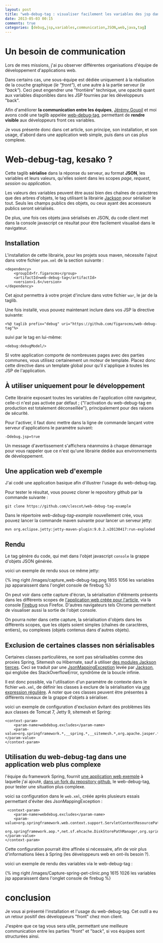 ```yaml
---
layout: post
title: "web-debug-tag : visualiser facilement les variables des jsp dans son navigateur"
date: 2013-05-03 00:15
comments: true
categories: [debug,jsp,variables,communication,JSON,web,java,tag]
---
```


# Un besoin de communication

Lors de mes missions, j'ai pu observer différentes organisations d'équipe de développement d'applications web. 

Dans certains cas, une sous-équipe est dédiée uniquement à la réalisation de la couche graphique (*le "front"*), et une autre à la partie serveur (*le "back"*). Ceci peut engendrer une "frontière" technique, une opacité quant aux variables disponibles dans les JSP fournies par les développeurs "back".


Afin d'améliorer **la communication entre les équipes**, [Jérémy Goupil](https://github.com/jeremyGoupil) et moi avons codé une taglib appelée [web-debug-tag](https://github.com/figarocms/web-debug-tag), permettant de **rendre visible** aux développeurs front ces variables.

Je vous présente donc dans cet article, son principe, son installation, et son usage, d'abord dans une application web simple, puis dans un cas plus complexe.

# Web-debug-tag, kesako ?

Cette taglib **sérialise** dans la réponse du serveur, au format **JSON**, les variables et leurs valeurs, qu'elles soient dans les scopes *page*, *request*, *session* ou *application*. 

Les valeurs des variables peuvent être aussi bien des chaînes de caractères que des arbres d'objets, le tag utilisant la librairie [Jackson](https://github.com/FasterXML/jackson-core) pour sérialiser le tout. Seuls les champs publics des objets, ou ceux ayant des accesseurs publics seront sérialisés.

De plus, une fois ces objets java sérialisés en JSON, du code client met dans la console javascript ce résultat pour être facilement visualisé dans le navigateur.

## Installation

L'installation de cette librairie, pour les projets sous maven, nécessite l'ajout dans votre fichier `pom.xml` de la section suivante : 

	<dependency>
		<groupId>fr.figarocms</group>
		<artifactId>web-debug-tag</artifactId>
		<version>1.6</version>
	</dependency>

Cet ajout permettra à votre projet d'inclure dans votre fichier `war`, le jar de la taglib.

Une fois installé, vous pouvez maintenant inclure dans vos JSP la directive suivante:

	<%@ taglib prefix="debug" uri="https://github.com/figarocms/web-debug-tag"%>

suivi par le tag en lui-même:

	<debug:debugModel/>

SI votre application comporte de nombreuses pages avec des parties communes, vous utilisez certainement un moteur de template. Placez donc cette directive dans un template global pour qu'il s'applique à toutes les JSP de l'application.

## À utiliser uniquement pour le développement


Cette librairie exposant toutes les variables de l'application côté navigateur, celle-ci n'est pas activée par défaut ; {"l'activation du web-debug-tag en production est totalement déconseillée"}, principalement pour des raisons de sécurité.

Pour l'activer, il faut donc mettre dans la ligne de commande lançant votre serveur d'applications le paramètre suivant:

	-Ddebug.jsp=true

Un message d'avertissement s'affichera néanmoins à chaque démarrage pour vous rappeler que ce n'est qu'une librairie dédiée aux environnements de développement.


## Une application web d'exemple

J'ai codé une application basique afin d'illustrer l'usage du web-debug-tag.

Pour tester le résultat, vous pouvez cloner le repository github par la commande suivante : 

	git clone https://github.com/clescot/web-debug-tag-example

Dans le répertoire *web-debug-tag-example* nouvellement crée, vous pouvez lancer la commande maven suivante pour lancer un serveur jetty:

	mvn org.eclipse.jetty:jetty-maven-plugin:9.0.2.v20130417:run-exploded

## Rendu

Le tag génère du code, qui met dans l'objet javascript `console` la grappe d'objets JSON générée.

voici un exemple de rendu sous ce même jetty:

{% img right /images/capture_web-debug-tag.png 1855 1056  les variables jsp apparaissent dans l'onglet console de firebug  %}


On peut voir dans cette capture d'écran, la sérialisation d'éléments présents dans les différents scopes de [l'application web créée pour l'article](https://github.com/clescot/web-debug-tag-example), via la console [Firebug](https://getfirebug.com) sous Firefox. D'autres navigateurs tels Chrome permettent de visualiser aussi la sortie de l'objet console.

On pourra noter dans cette capture, la sérialisation d'objets dans les différents scopes, que les objets soient simples (chaînes de caractères, entiers), ou complexes (objets contenus dans d'autres objets). 

## Exclusion de certaines classes non sérialisables

Certaines classes particulières, ne sont pas sérialisables comme des proxies Spring, Sitemesh ou Hibernate, sauf à utiliser [des modules Jackson tierces](https://github.com/FasterXML/jackson-module-hibernate). Ceci se traduit par une [JsonMappingException](http://fasterxml.github.io/jackson-databind/javadoc/2.2.0/com/fasterxml/jackson/databind/JsonMappingException.html) levée par [Jackson](https://github.com/FasterXML/jackson-core), qui englobe des StackOverflowError, syndrôme de la boucle infinie. 

Il est donc possible, via l'utilisation d'un paramètre de contexte dans le fichier `web.xml`, de définir les classes à exclure de la sérialisation via [une expression régulière](http://docs.oracle.com/javase/7/docs/api/java/util/regex/Pattern.html). A noter que ces classes peuvent être présentes à différents niveaux de la grappe d'objets à sérialiser.

voici un exemple de configuration d'exclusion évitant des problèmes liés aux classes de Tomcat 7, Jetty 9, sitemesh et Spring:

	<context-param>
		<param-name>webdebug.excludes</param-name>
		<param-value>org.springframework.*,__spring.*,__sitemesh.*,org.apache.jasper.*,org.apache.catalina.*,org.eclipse.jetty.webapp.Context,org.eclipse.jetty.server.*,org.eclipse.jetty.servlet.*,org.eclipse.jetty.webapp.*</param-value>
	</context-param>


## Utilisation du web-debug-tag dans une application web plus complexe

l'équipe du framework Spring, fournit [une application web exemple](https://github.com/SpringSource/spring-petclinic) à laquelle j'ai ajouté, [dans un fork du repository github](https://github.com/clescot/spring-petclinic), le web-debug-tag, pour tester une situation plus complexe.

voici sa configuration dans le `web.xml`, créée après plusieurs essais permettant d'éviter des JsonMappingException :

	 <context-param>
        <param-name>webdebug.excludes</param-name>
        <param-value>org.springframework.web.context.support.ServletContextResourcePatternResolver,org.apache.naming.*,
            org.springframework.aop.*,net.sf.ehcache.DiskStorePathManager,org.springframework.context.support.*,__spring.*,__sitemesh.*,org.apache.jasper.*,org.apache.catalina.*,org.eclipse.jetty.webapp.Context,net.sf.ehcache.CacheManager,org.apache.commons.dbcp.BasicDataSource,org.springframework.beans.factory.support.*,org.eclipse.jetty.server.*,org.eclipse.jetty.servlet.*,org.eclipse.jetty.webapp.*</param-value>
    </context-param>

Cette configuration pourrait être affinée si nécessaire, afin de voir plus d'informations liées à Spring (les développeurs web en ont-ils besoin ?).

voici un exemple de rendu des variables via le web-debug-tag : 


{% img right /images/Capture-spring-pet-clinic.png 1615 1026  les variables jsp apparaissent dans l'onglet console de firebug  %}

# conclusion

Je vous ai présenté l'installation et l'usage du web-debug-tag. Cet outil a eu un retour positif des développeurs "front" chez mon client.

J'espère que ce tag  vous sera utile, permettant une meilleure communication entre les parties "front" et "back", si vos équipes sont structurées ainsi.
